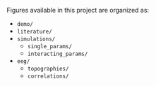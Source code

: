 Figures available in this project are organized as:

- `demo/`
- `literature/`
- `simulations/`
    - `single_params/`
    - `interacting_params/`
- `eeg/`
    - `topographies/`
    - `correlations/`
